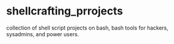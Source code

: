 # shellcrafting_prrojects
 collection of shell script projects on bash,  bash tools for hackers, sysadmins, and power users.
